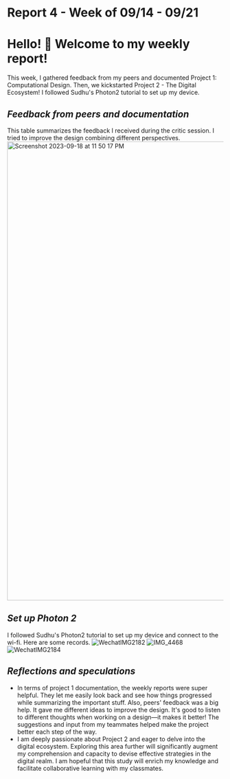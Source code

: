 # Report 4 - Week of 09/14 - 09/21

# Hello! 👀 Welcome to my weekly report!

This week, I gathered feedback from my peers and documented Project 1: Computational Design. Then, we kickstarted Project 2 - The Digital Ecosystem! I followed Sudhu's Photon2 tutorial to set up my device.

## *Feedback from peers and documentation*
This table summarizes the feedback I received during the critic session. I tried to improve the design combining different perspectives.
<img width="1068" alt="Screenshot 2023-09-18 at 11 50 17 PM" src="https://github.com/Berkeley-MDes/tdf-fa23-Yukihan528/assets/143134371/8dd38a4f-6287-41ec-be75-169fa4d7f942">


## *Set up Photon 2*
I followed Sudhu's Photon2 tutorial to set up my device and connect to the wi-fi. Here are some records.
![WechatIMG2182](https://github.com/Berkeley-MDes/tdf-fa23-Yukihan528/assets/143134371/27b8643a-fb94-4004-b50b-651533d36c81)
![IMG_4468](https://github.com/Berkeley-MDes/tdf-fa23-Yukihan528/assets/143134371/c4688e04-e923-4f7f-882e-d18497e88fbe)
![WechatIMG2184](https://github.com/Berkeley-MDes/tdf-fa23-Yukihan528/assets/143134371/df28819b-28f4-4514-b11d-2e5356da940e)


## *Reflections and speculations*
- In terms of project 1 documentation, the weekly reports were super helpful. They let me easily look back and see how things progressed while summarizing the important stuff. Also, peers' feedback was a big help. It gave me different ideas to improve the design. It's good to listen to different thoughts when working on a design—it makes it better! The suggestions and input from my teammates helped make the project better each step of the way.
- I am deeply passionate about Project 2 and eager to delve into the digital ecosystem. Exploring this area further will significantly augment my comprehension and capacity to devise effective strategies in the digital realm. I am hopeful that this study will enrich my knowledge and facilitate collaborative learning with my classmates.

